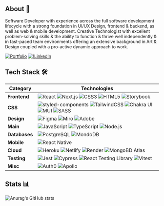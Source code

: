 ## About 👤

Software Developer with experience across the full software development lifecycle with a strong foundation in UI/UX Design, frontend & backend, as well as web & mobile development. 
Creative Technologist with excellent problem-solving skills & the ability to function & thrive well independently & in fast-paced team environments offering an extensive background in Art & Design coupled with a pro-active dynamic approach to work. 

[![Portfolio](https://img.shields.io/badge/-anastasia--starostina.xyz-%23255957?logo=react)](https://anastasia-starostina.xyz/) [![!LinkedIn](https://img.shields.io/badge/-Anastasia%20Starostina-%2328AFB0?logo=linkedin)](https://www.linkedin.com/notifications/?filter=all)

## Tech Stack 🛠️

| **Category** |  **Technologies** |
| - | - |
| **Frontend** | ![React](https://img.shields.io/badge/-React-blue?logo=react) ![Next.js](https://img.shields.io/badge/-Next.js-green?logo=nextdotjs) ![CSS3](https://img.shields.io/badge/-CSS3-yellowgreen?logo=css3) ![HTML5](https://img.shields.io/badge/-HTML5-important?logo=html5) ![Storybook](https://img.shields.io/badge/-Storybook-%23792359?logo=storybook) |
|  **CSS** | ![styled-components](https://img.shields.io/badge/-Styled%20Components-%23843B62?logo=styledcomponents) ![TailwindCSS](https://img.shields.io/badge/-TailwindCSS-%2348639C?logo=tailwindcss) ![Chakra UI](https://img.shields.io/badge/-Chakra%20UI-%2329E7CD?logo=chakraui) ![MUI](https://img.shields.io/badge/-MUI-%233993DD?logo=mui) ![SASS](https://img.shields.io/badge/-SASS-a288a6?logo=sass)
| **Design** | ![Figma](https://img.shields.io/badge/-Figma-%23880044?logo=figma) ![Miro](https://img.shields.io/badge/-Miro-%23FDCA40?logo=miro) ![Adobe](https://img.shields.io/badge/-Adobe-%232f4858?logo=adobe)
| **Main** | ![JavaScript](https://img.shields.io/badge/-JavaScript-orange?logo=javascript) ![TypeScript](https://img.shields.io/badge/-TypeScript-%23222E50?logo=typescript) ![Node.js](https://img.shields.io/badge/-Node.js-success?logo=nodedotjs) 
| **Databases** | ![PostgreSQL](https://img.shields.io/badge/-PostgreSQL-141b41?logo=postgresql) ![MondoDB](https://img.shields.io/badge/-MongoDB-%23417b5a?logo=mongodb)
| **Mobile** | ![React Native](https://img.shields.io/badge/-React%20Native-blueviolet?logo=react)
| **Cloud** | ![Heroku](https://img.shields.io/badge/-Heroku-purple?logo=heroku) ![Netlify](https://img.shields.io/badge/-Netlify-green?logo=netlify) ![Render](https://img.shields.io/badge/-Render-ff69b4?logo=render) ![MongoBD Atlas](https://img.shields.io/badge/-MongoDB%20Atlas-darkgreen?logo=mongodb)
| **Testing** | ![Jest](https://img.shields.io/badge/-Jest-%23A44200?logo=jest) ![Cypress](https://img.shields.io/badge/-Cypress-%2344CCFF?logo=cypress) ![React Testing Library](https://img.shields.io/badge/-React%20Testing%20Library-%234A4063?logo=testinglibrary) ![Vitest](https://img.shields.io/badge/-Vitest-%23628B48?logo=vitest)
| **Misc** | ![Auth0](https://img.shields.io/badge/-Auth0-%2393032e?logo=auth0) ![Apollo](https://img.shields.io/badge/-Apollo-%238d86c9?logo=apollographql)

## Stats 📊

![Anurag's GitHub stats](https://github-readme-stats.vercel.app/api?username=nsstarr&show_icons=true&theme=dracula)

 <img src="https://komarev.com/ghpvc/?username=anastasia-starostina&style=flat-square&color=blue" alt=""/>
